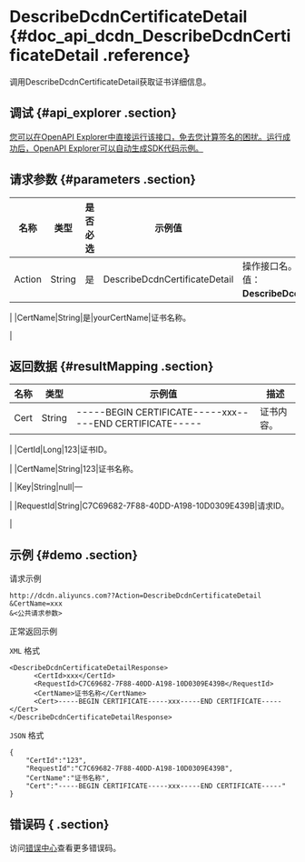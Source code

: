 # DescribeDcdnCertificateDetail {#doc_api_dcdn_DescribeDcdnCertificateDetail .reference}

调用DescribeDcdnCertificateDetail获取证书详细信息。

## 调试 {#api_explorer .section}

[您可以在OpenAPI Explorer中直接运行该接口，免去您计算签名的困扰。运行成功后，OpenAPI Explorer可以自动生成SDK代码示例。](https://api.aliyun.com/#product=dcdn&api=DescribeDcdnCertificateDetail&type=RPC&version=2018-01-15)

## 请求参数 {#parameters .section}

|名称|类型|是否必选|示例值|描述|
|--|--|----|---|--|
|Action|String|是|DescribeDcdnCertificateDetail|操作接口名。系统规定参数。取值：**DescribeDcdnCertificateDetail**。

 |
|CertName|String|是|yourCertName|证书名称。

 |

## 返回数据 {#resultMapping .section}

|名称|类型|示例值|描述|
|--|--|---|--|
|Cert|String|-----BEGIN CERTIFICATE-----xxx-----END CERTIFICATE-----|证书内容。

 |
|CertId|Long|123|证书ID。

 |
|CertName|String|123|证书名称。

 |
|Key|String|null|—

 |
|RequestId|String|C7C69682-7F88-40DD-A198-10D0309E439B|请求ID。

 |

## 示例 {#demo .section}

请求示例

``` {#request_demo}
http://dcdn.aliyuncs.com??Action=DescribeDcdnCertificateDetail
&CertName=xxx
&<公共请求参数>
```

正常返回示例

`XML` 格式

``` {#xml_return_success_demo}
<DescribeDcdnCertificateDetailResponse>
	  <CertId>xxx</CertId>
	  <RequestId>C7C69682-7F88-40DD-A198-10D0309E439B</RequestId>
	  <CertName>证书名称</CertName>
	  <Cert>-----BEGIN CERTIFICATE-----xxx-----END CERTIFICATE-----</Cert>
</DescribeDcdnCertificateDetailResponse>
```

`JSON` 格式

``` {#json_return_success_demo}
{
	"CertId":"123",
	"RequestId":"C7C69682-7F88-40DD-A198-10D0309E439B",
	"CertName":"证书名称",
	"Cert":"-----BEGIN CERTIFICATE-----xxx-----END CERTIFICATE-----"
}
```

## 错误码 { .section}

访问[错误中心](https://error-center.aliyun.com/status/product/dcdn)查看更多错误码。

